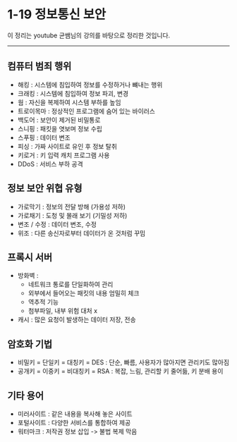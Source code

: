 # 1-19 정보통신 보안

이 정리는 youtube 균쌤님의 강의를 바탕으로 정리한 것입니다.
___

## 컴퓨터 범죄 행위
- 해킹 : 시스템에 침입하여 정보를 수정하거나 뺴내는 행위
- 크래킹 : 시스템에 침입하여 정보 파괴, 변경
- 웜 : 자신을 복제하여 시스템 부하를 높임
- 트로이목마 : 정상적인 프로그램에 숨어 있는 바이러스
- 백도어 : 보안이 제거된 비밀통로
- 스니핑 : 패킷을 엿보며 정보 수립
- 스푸핑 : 데이터 변조
- 피싱 : 가짜 사이트로 유인 후 정보 탈취
- 키로거 : 키 입력 캐치 프로그램 사용
- DDoS : 서비스 부하 공격

## 정보 보안 위협 유형
- 가로막기 : 정보의 전달 방해 (가용성 저하)
- 가로채기 : 도청 및 몰래 보기 (기밀성 저하)
- 변조 / 수정 : 데이터 변조, 수정
- 위조 : 다른 송신자로부터 데이터가 온 것처럼 꾸밈

## 프록시 서버
- 방화벽 :
    - 네트워크 통로를 단일화하여 관리
    - 외부에서 들어오는 패킷의 내용 엄밀히 체크
    - 역추적 기능
    - 첨부파일, 내부 위험 대처 x
- 캐시 : 많은 요청이 발생하는 데이터 저장, 전송

## 암호화 기법
- 비밀키 = 단일키 = 대칭키 = DES : 단순, 빠름, 사용자가 많아지면 관리키도 많아짐
- 공개키 = 이중키 = 비대칭키 = RSA : 복잡, 느림, 관리할 키 줄어듦, 키 분배 용이

## 기타 용어
- 미러사이트 : 같은 내용을 복사해 놓은 사이트
- 포털사이트 : 다양한 서비스를 통합하여 제공
- 워터마크 : 저작권 정보 삽입 -> 불법 복제 막음
